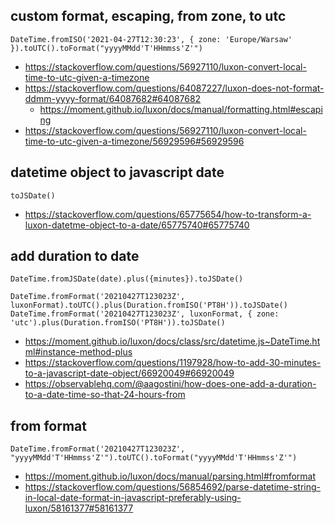 ## custom format, escaping, from zone, to utc

`DateTime.fromISO('2021-04-27T12:30:23', { zone: 'Europe/Warsaw' }).toUTC().toFormat("yyyyMMdd'T'HHmmss'Z'")`

- https://stackoverflow.com/questions/56927110/luxon-convert-local-time-to-utc-given-a-timezone
- https://stackoverflow.com/questions/64087227/luxon-does-not-format-ddmm-yyyy-format/64087682#64087682
  - https://moment.github.io/luxon/docs/manual/formatting.html#escaping
- https://stackoverflow.com/questions/56927110/luxon-convert-local-time-to-utc-given-a-timezone/56929596#56929596

## datetime object to javascript date

`toJSDate()`

- https://stackoverflow.com/questions/65775654/how-to-transform-a-luxon-datetme-object-to-a-date/65775740#65775740

## add duration to date

`DateTime.fromJSDate(date).plus({minutes}).toJSDate()`

`DateTime.fromFormat('20210427T123023Z', luxonFormat).toUTC().plus(Duration.fromISO('PT8H')).toJSDate()`
`DateTime.fromFormat('20210427T123023Z', luxonFormat, { zone: 'utc').plus(Duration.fromISO('PT8H')).toJSDate()`

- https://moment.github.io/luxon/docs/class/src/datetime.js~DateTime.html#instance-method-plus
- https://stackoverflow.com/questions/1197928/how-to-add-30-minutes-to-a-javascript-date-object/66920049#66920049
- https://observablehq.com/@aagostini/how-does-one-add-a-duration-to-a-date-time-so-that-24-hours-from

## from format

`DateTime.fromFormat('20210427T123023Z', "yyyyMMdd'T'HHmmss'Z'").toUTC().toFormat("yyyyMMdd'T'HHmmss'Z'")`

- https://moment.github.io/luxon/docs/manual/parsing.html#fromformat
- https://stackoverflow.com/questions/56854692/parse-datetime-string-in-local-date-format-in-javascript-preferably-using-luxon/58161377#58161377
